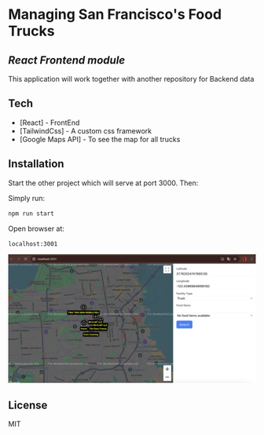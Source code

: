 # Managing San Francisco's Food Trucks
## _React Frontend module_

This application will work together with another repository for Backend data

## Tech

- [React] - FrontEnd
- [TailwindCss] - A custom css framework
- [Google Maps API] - To see the map for all trucks

## Installation

Start the other project which will serve at port 3000. Then:

Simply run:

```sh
npm run start
```

Open browser at:
```sh
localhost:3001
```

![alt text](https://github.com/cktakata/food-truck/blob/master/public/assets/screen.png?raw=true)

## License

MIT
